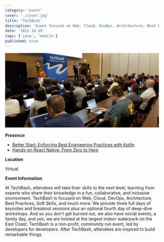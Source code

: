 ```yaml
---
category: 'event'
cover: './cover.jpg'
title: 'TechBash'
description: 'Event focused on Web, Cloud, DevOps, Architecture, Best Practices, Soft Skills, and much more in a span of three full days of keynotes and breakout sessions.'
date: '2021-10-19'
tags: ['java', 'mobile']
published: true
---
```

![cover](./cover.jpg)

**Presence**

- [Better Start: Enforcing Best Engineering Practices with Kotlin](https://dvinnik.dev/presentations/2019/enforcing-best-practices-with-kotlin)
- [Hands-on React Native: From Zero to Hero](https://dvinnik.dev/presentations/2021/hands-on-react-native)

**Location**

Virtual

**Event Information**

At TechBash, attendees will take their skills to the next level, learning from experts who share their knowledge in a fun, collaborative, and inclusive environment. TechBash is focused on Web, Cloud, DevOps, Architecture, Best Practices, Soft Skills, and much more. We provide three full days of keynotes and breakout sessions plus an optional fourth day of deep-dive workshops. And so you don't get burned out, we also have social events, a family day, and yes, we are hosted at the largest indoor waterpark on the East Coast. TechBash is a non-profit, community run event, led by developers for developers. After TechBash, attendees are inspired to build remarkable things.
